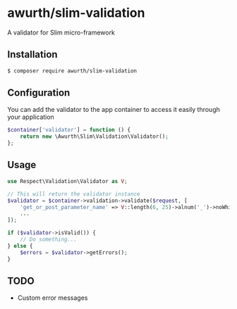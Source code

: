 # awurth/slim-validation
A validator for Slim micro-framework

## Installation
```bash
$ composer require awurth/slim-validation
```

## Configuration
You can add the validator to the app container to access it easily through your application
```php
$container['validator'] = function () {
    return new \Awurth\Slim\Validation\Validator();
};
```

## Usage
```php
use Respect\Validation\Validator as V;

// This will return the validator instance
$validator = $container->validation->validate($request, [
    'get_or_post_parameter_name' => V::length(6, 25)->alnum('_')->noWhitespace(),
    ...
]);

if ($validator->isValid()) {
    // Do something...
} else {
    $errors = $validator->getErrors();
}
```

## TODO
- Custom error messages
